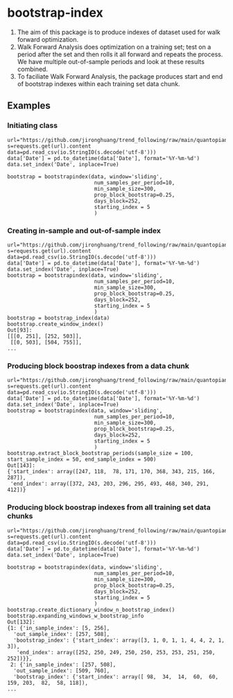 # bootstrap-index

1. The aim of this package is to produce indexes of dataset used for walk forward optimization.
2. Walk Forward Analysis does optimization on a training set; test on a period after the set and then rolls it all forward and repeats the process. We have multiple out-of-sample periods and look at these results combined.
3. To faciliate Walk Forward Analysis, the package produces start and end of bootstrap indexes within each training set data chunk.

## Examples

### Initiating class

```
url="https://github.com/jironghuang/trend_following/raw/main/quantopian_data/futures_incl_2016.csv"
s=requests.get(url).content
data=pd.read_csv(io.StringIO(s.decode('utf-8')))    
data['Date'] = pd.to_datetime(data['Date'], format='%Y-%m-%d')
data.set_index('Date', inplace=True)    

bootstrap = bootstrapindex(data, window='sliding', 
                            num_samples_per_period=10, 
                            min_sample_size=300, 
                            prop_block_bootstrap=0.25, 
                            days_block=252, 
                            starting_index = 5
                            )   
```
### Creating in-sample and out-of-sample index

```
url="https://github.com/jironghuang/trend_following/raw/main/quantopian_data/futures_incl_2016.csv"
s=requests.get(url).content
data=pd.read_csv(io.StringIO(s.decode('utf-8')))    
data['Date'] = pd.to_datetime(data['Date'], format='%Y-%m-%d')
data.set_index('Date', inplace=True)           
bootstrap = bootstrapindex(data, window='sliding', 
                            num_samples_per_period=10, 
                            min_sample_size=300, 
                            prop_block_bootstrap=0.25, 
                            days_block=252, 
                            starting_index = 5
                            )        
bootstrap = bootstrap_index(data)
bootstrap.create_window_index()
Out[93]: 
[[[0, 251], [252, 503]],
 [[0, 503], [504, 755]],     
...            
```

### Producing block boostrap indexes from a data chunk

```
url="https://github.com/jironghuang/trend_following/raw/main/quantopian_data/futures_incl_2016.csv"
s=requests.get(url).content
data=pd.read_csv(io.StringIO(s.decode('utf-8')))    
data['Date'] = pd.to_datetime(data['Date'], format='%Y-%m-%d')
data.set_index('Date', inplace=True)       
bootstrap = bootstrapindex(data, window='sliding', 
                            num_samples_per_period=10, 
                            min_sample_size=300, 
                            prop_block_bootstrap=0.25, 
                            days_block=252, 
                            starting_index = 5
                            )        
bootstrap.extract_block_bootstrap_periods(sample_size = 100, start_sample_index = 50, end_sample_index = 500)
Out[143]: 
{'start_index': array([247, 118,  78, 171, 170, 368, 343, 215, 166, 287]),
 'end_index': array([372, 243, 203, 296, 295, 493, 468, 340, 291, 412])} 
```


### Producing block boostrap indexes from all training set data chunks

```
url="https://github.com/jironghuang/trend_following/raw/main/quantopian_data/futures_incl_2016.csv"
s=requests.get(url).content
data=pd.read_csv(io.StringIO(s.decode('utf-8')))    
data['Date'] = pd.to_datetime(data['Date'], format='%Y-%m-%d')
data.set_index('Date', inplace=True)    

bootstrap = bootstrapindex(data, window='sliding', 
                            num_samples_per_period=10, 
                            min_sample_size=300, 
                            prop_block_bootstrap=0.25, 
                            days_block=252, 
                            starting_index = 5
                            )
bootstrap.create_dictionary_window_n_bootstrap_index()
bootstrap.expanding_windows_w_bootstrap_info
Out[132]: 
{1: {'in_sample_index': [5, 256],
  'out_sample_index': [257, 508],
  'bootstrap_index': {'start_index': array([3, 1, 0, 1, 1, 4, 4, 2, 1, 3]),
   'end_index': array([252, 250, 249, 250, 250, 253, 253, 251, 250, 252])}},
 2: {'in_sample_index': [257, 508],
  'out_sample_index': [509, 760],
  'bootstrap_index': {'start_index': array([ 98,  34,  14,  60,  60, 159, 203,  82,  58, 118]),    
...
```
